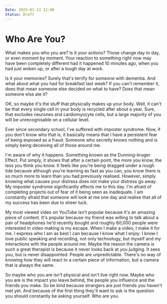 ```yaml
---
Date: 2023-01-13 12:00
Status: Draft
---
```


# Who Are You?

What makes you who you are? Is it your actions? Those change day to day, or even moment by moment. Your reaction to something right now may have been completely different had it happened 10 minutes ago, when you had just woken up, or after a tough day at work.

Is it your memories? Surely that's terrify for someone with dementia. And what about what you had for breakfast last week? If you can't remember it, does that mean someone else decided on what to have? Does that mean someone else ate it?

OK, so maybe it's the stuff that physically makes up your body. Well, it can't be that every single cell in your body is recycled after about a year. Sure, that excludes neurones and cardiomyocyte cells, but a large majority of you will be unrecognisable on a cellular level.

Ever since secondary school, I've suffered with imposter syndrome. Now, if you don't know who that is, it basically means that I have a persistent fear of being exposed as a fraud. Someone who secretly knows nothing and is simply being deceiving all of those around me.

I'm aware of why it happens. Something known as the Dunning-kruger Effect. Put simply, it shows that after a certain point, the more you know, the less you think you know. It feels like you're being dragged under a rough tide because although you're learning as fast as you can, you know there is so much more to learn than you had previously realised.
However, simply knowing what causes your distress does not make your distress go away. My imposter syndrome significantly affects me to this day. I'm afraid of completing projects out of fear of it being seen as inadequate. I am constantly afraid that someone will look at me one day and realise that all of my success has been due to sheer luck.

My most viewed video on YouTube isn't popular because it's an amazing piece of content. It's popular because my friend was willing to talk about a pair of headphones he'd recently bought and roughly 60,000 people were interested in video making is my escape. When I make a video, I make it for me. I express who I am as best I can because I know what I enjoy.
I know I love public speaking and recording, not only technology, but myself and my interactions with the people around me. Maybe the reason the camera is such a great therapist is because it never looks back at you judging. It sees you, but is never disappointed. People are unpredictable. There's no way of knowing how they will react to a certain piece of information, but a camera that is always the same.

So maybe who you are isn't physical and isn't live right now. Maybe who you are is the impact you leave behind, the people you influence and the friends you make. So be kind because strangers are just friends you haven't met yet. And because of the first thing they'll want to ask is the question you should constantly be asking yourself.
Who are you.